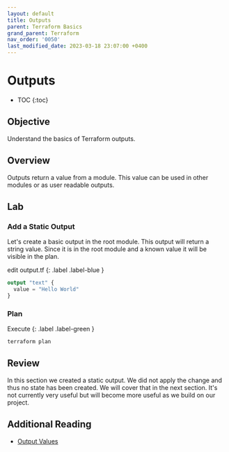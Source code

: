 ```yaml
---
layout: default
title: Outputs
parent: Terraform Basics
grand_parent: Terraform
nav_order: '0050'
last_modified_date: 2023-03-18 23:07:00 +0400
---
```


# Outputs

* TOC
{:toc}

## Objective

Understand the basics of Terraform outputs.

## Overview

Outputs return a value from a module. This value can be used in other modules or
as user readable outputs.

## Lab

### Add a Static Output

Let's create a basic output in the root module. This output will return a string
value. Since it is in the root module and a known value it will be visible in
the plan.

edit output.tf
{: .label .label-blue }

```terraform
output "text" {
  value = "Hello World"
}
```

### Plan

Execute
{: .label .label-green }

``` bash
terraform plan
```

## Review

In this section we created a static output. We did not apply the change and thus
no state has been created. We will cover that in the next section. It's not
currently very useful but will become more useful as we build on our project.

## Additional Reading

* [Output Values](https://developer.hashicorp.com/terraform/language/values/outputs)
